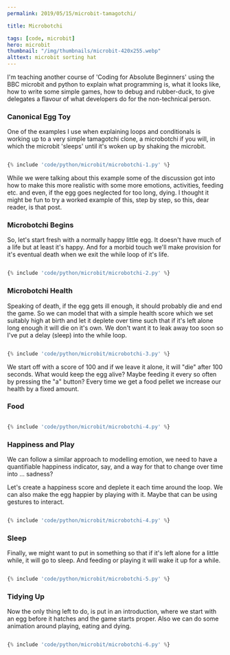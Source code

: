 ```yaml
---
permalink: 2019/05/15/microbit-tamagotchi/

title: Microbotchi

tags: [code, microbit]
hero: microbit
thumbnail: "/img/thumbnails/microbit-420x255.webp"
alttext: microbit sorting hat
---
```


I'm teaching another course of 'Coding for Absolute Beginners' using the BBC microbit and python to explain
what programming is, what it looks like, how to write some simple games, how to debug and rubber-duck, to give
delegates a flavour of what developers do for the non-technical person.

### Canonical Egg Toy

One of the examples I use when explaining loops and conditionals is working up to a very simple tamagotchi clone, a
microbotchi if you will, in which the microbit 'sleeps' until it's woken up by shaking the microbit.

```python

{% include 'code/python/microbit/microbotchi-1.py' %}

```

While we were talking about this example some of the discussion got into how to make this more realistic with
some more emotions, activities, feeding etc. and even, if the egg goes neglected for too long, dying. I thought it
might be fun to try a worked example of this, step by step, so this, dear reader, is that post.

### Microbotchi Begins

So, let's start fresh with a normally happy little egg. It doesn't have much of a life but at least it's happy. And for
a morbid touch we'll make provision for it's eventual death when we exit the while loop of it's life.

```python

{% include 'code/python/microbit/microbotchi-2.py' %}

```

### Microbotchi Health

Speaking of death, if the egg gets ill enough, it should probably die and end the game. So we can model that with a simple
health score which we set suitably high at birth and let it deplete over time such that if it's left alone long enough
it will die on it's own. We don't want it to leak away too soon so I've put a delay (sleep) into the while loop.

```python

{% include 'code/python/microbit/microbotchi-3.py' %}

```

We start off with a score of 100 and if we leave it alone, it will "die" after 100 seconds. What would keep the egg alive?
Maybe feeding it every so often by pressing the "a" button? Every time we get a food pellet we increase our health by a fixed
amount.

### Food

```python

{% include 'code/python/microbit/microbotchi-4.py' %}

```

### Happiness and Play

We can follow a similar approach to modelling emotion, we need to have a quantifiable happiness indicator, say, and a way for that
to change over time into ... sadness?

Let's create a happiness score and deplete it each time around the loop. We can also make the egg happier by playing with it. Maybe
that can be using gestures to interact.

```python

{% include 'code/python/microbit/microbotchi-4.py' %}

```

### Sleep

Finally, we might want to put in something so that if it's left alone for a little while, it will go to sleep. And feeding or playing it
will wake it up for a while.

```python

{% include 'code/python/microbit/microbotchi-5.py' %}

```

### Tidying Up

Now the only thing left to do, is put in an introduction, where we start with an egg before it hatches and the game starts proper. Also
we can do some animation around playing, eating and dying.

```python

{% include 'code/python/microbit/microbotchi-6.py' %}

```
